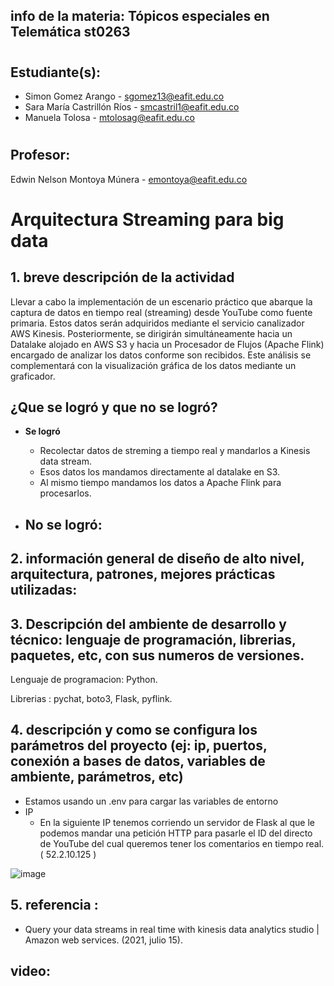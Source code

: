 ## info de la materia: Tópicos especiales en Telemática st0263 
#
## Estudiante(s): 
- Simon Gomez Arango - sgomez13@eafit.edu.co
- Sara María Castrillón Ríos - smcastril1@eafit.edu.co
- Manuela Tolosa - mtolosag@eafit.edu.co
#
## Profesor: 
Edwin Nelson Montoya Múnera - emontoya@eafit.edu.co
#

# Arquitectura Streaming para big data

## 1. breve descripción de la actividad
Llevar a cabo la implementación de un escenario práctico que abarque la captura de datos en tiempo real (streaming) desde YouTube como fuente primaria. Estos datos serán adquiridos mediante el servicio canalizador AWS Kinesis. Posteriormente, se dirigirán simultáneamente hacia un Datalake alojado en AWS S3 y hacia un Procesador de Flujos (Apache Flink) encargado de analizar los datos conforme son recibidos. Este análisis se complementará con la visualización gráfica de los datos mediante un graficador.

## ¿Que se logró y que no se logró?
- **Se logró**
  -	Recolectar datos de streming a tiempo real y mandarlos a Kinesis data stream.
  -	Esos datos los mandamos directamente al datalake en S3.
  -	Al mismo tiempo mandamos los datos a Apache Flink para procesarlos.


- **No se logró**:
  - 

## 2. información general de diseño de alto nivel, arquitectura, patrones, mejores prácticas utilizadas:

## 3. Descripción del ambiente de desarrollo y técnico: lenguaje de programación, librerias, paquetes, etc, con sus numeros de versiones.

Lenguaje de programacion: Python.

Librerias : pychat, boto3, Flask, pyflink.

## 4. descripción y como se configura los parámetros del proyecto (ej: ip, puertos, conexión a bases de datos, variables de ambiente, parámetros, etc)
- Estamos usando un .env para cargar las variables de entorno
- IP
  - En la siguiente IP tenemos corriendo un servidor de Flask al que le podemos mandar una petición HTTP para pasarle el ID del directo de YouTube del cual queremos tener los comentarios en tiempo real. ( 52.2.10.125 )
    
 ![image](https://github.com/sgomeza13/YoutubeLiveChatAnalysis/assets/74980999/dab6e42b-8685-41d5-b021-0e5952530a94)

## 5. referencia :
- Query your data streams in real time with kinesis data analytics studio | Amazon web services. (2021, julio 15).

## video:
